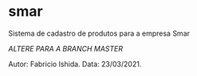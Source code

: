 # smar
Sistema de cadastro de produtos para a empresa Smar

*ALTERE PARA A BRANCH MASTER*

Autor: Fabricio Ishida.
Data: 23/03/2021.
